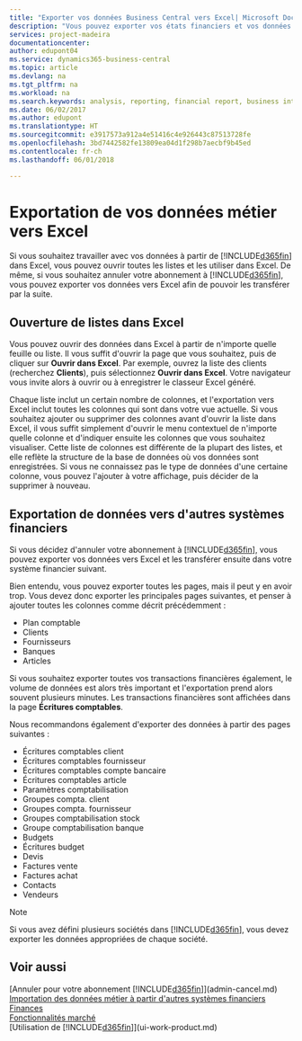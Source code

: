 ```yaml
---
title: "Exporter vos données Business Central vers Excel| Microsoft Docs"
description: "Vous pouvez exporter vos états financiers et vos données de veille économique de Business Central vers Excel, ou ouvrir vos données dans Excel."
services: project-madeira
documentationcenter: 
author: edupont04
ms.service: dynamics365-business-central
ms.topic: article
ms.devlang: na
ms.tgt_pltfrm: na
ms.workload: na
ms.search.keywords: analysis, reporting, financial report, business intelligence, BI, Excel
ms.date: 06/02/2017
ms.author: edupont
ms.translationtype: HT
ms.sourcegitcommit: e3917573a912a4e51416c4e926443c87513728fe
ms.openlocfilehash: 3bd7442582fe13809ea04d1f298b7aecbf9b45ed
ms.contentlocale: fr-ch
ms.lasthandoff: 06/01/2018

---
```

# <a name="exporting-your-business-data-to-excel"></a>Exportation de vos données métier vers Excel
Si vous souhaitez travailler avec vos données à partir de [!INCLUDE[d365fin](includes/d365fin_md.md)] dans Excel, vous pouvez ouvrir toutes les listes et les utiliser dans Excel. De même, si vous souhaitez annuler votre abonnement à [!INCLUDE[d365fin](includes/d365fin_md.md)], vous pouvez exporter vos données vers Excel afin de pouvoir les transférer par la suite.

## <a name="opening-lists-in-excel"></a>Ouverture de listes dans Excel
Vous pouvez ouvrir des données dans Excel à partir de n'importe quelle feuille ou liste. Il vous suffit d'ouvrir la page que vous souhaitez, puis de cliquer sur **Ouvrir dans Excel**. Par exemple, ouvrez la liste des clients (recherchez **Clients**), puis sélectionnez **Ouvrir dans Excel**. Votre navigateur vous invite alors à ouvrir ou à enregistrer le classeur Excel généré.  

Chaque liste inclut un certain nombre de colonnes, et l'exportation vers Excel inclut toutes les colonnes qui sont dans votre vue actuelle. Si vous souhaitez ajouter ou supprimer des colonnes avant d'ouvrir la liste dans Excel, il vous suffit simplement d'ouvrir le menu contextuel de n'importe quelle colonne et d'indiquer ensuite les colonnes que vous souhaitez visualiser. Cette liste de colonnes est différente de la plupart des listes, et elle reflète la structure de la base de données où vos données sont enregistrées. Si vous ne connaissez pas le type de données d'une certaine colonne, vous pouvez l'ajouter à votre affichage, puis décider de la supprimer à nouveau.  

## <a name="exporting-data-to-other-finance-systems"></a>Exportation de données vers d'autres systèmes financiers
Si vous décidez d'annuler votre abonnement à [!INCLUDE[d365fin](includes/d365fin_md.md)], vous pouvez exporter vos données vers Excel et les transférer ensuite dans votre système financier suivant.  

Bien entendu, vous pouvez exporter toutes les pages, mais il peut y en avoir trop. Vous devez donc exporter les principales pages suivantes, et penser à ajouter toutes les colonnes comme décrit précédemment :  

* Plan comptable  
* Clients  
* Fournisseurs  
* Banques  
* Articles  

Si vous souhaitez exporter toutes vos transactions financières également, le volume de données est alors très important et l'exportation prend alors souvent plusieurs minutes. Les transactions financières sont affichées dans la page **Écritures comptables**.  

Nous recommandons également d'exporter des données à partir des pages suivantes :  

* Écritures comptables client  
* Écritures comptables fournisseur  
* Écritures comptables compte bancaire  
* Écritures comptables article  
* Paramètres comptabilisation  
* Groupes compta. client  
* Groupes compta. fournisseur  
* Groupes comptabilisation stock  
* Groupe comptabilisation banque  
* Budgets  
* Écritures budget  
* Devis  
* Factures vente  
* Factures achat  
* Contacts  
* Vendeurs  

> [!NOTE]  
>   Si vous avez défini plusieurs sociétés dans [!INCLUDE[d365fin](includes/d365fin_md.md)], vous devez exporter les données appropriées de chaque société.

## <a name="see-also"></a>Voir aussi
[Annuler pour votre abonnement [!INCLUDE[d365fin](includes/d365fin_md.md)]](admin-cancel.md)  
[Importation des données métier à partir d'autres systèmes financiers](across-import-data-configuration-packages.md)  
[Finances](finance.md)  
[Fonctionnalités marché](ui-across-business-areas.md)  
[Utilisation de [!INCLUDE[d365fin](includes/d365fin_md.md)]](ui-work-product.md)  

